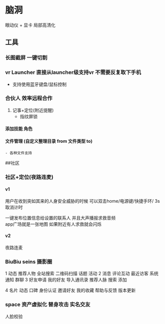 # 脑洞

眼动仪 + 显卡 局部高清化

## 工具
### 长图截屏 一键切割
### vr Launcher 直接从launcher级支持vr 不需要反复取下手机
* 支持使用蓝牙键盘/鼠标控制

### 合伙人 效率远程合作
1. 记事+定位(附近提醒)
   * 指纹屏锁
#### 添加技能 角色
#### 文件管理 (自定义整理目录 from 文件类型 to)
    - 各种文件支持
    
    
##社区
### 社区+定位(夜路连麦)
#### v1
用户在收到突如其来的人身安全威胁的时候 
可以双击home/电源键/快捷手环/
3s取消计时

一键发布位置信息给设置的联系人 并且大声播报求救音频  
app广场就是一张地图  如果附近有人求救就会闪烁  
#### v2
夜路连麦


### BiuBiu seins 摄影圈

1  动态 推荐人物 全站搜索 二维码扫描
   话题 
   活动 
2  消息 评论互动 最近访客 系统通知
   群聊
3  好友申请 我的好友 导入通讯录 推荐人脉 搜索 添加

4 名片 动态 口碑
  身份认证
  邀请好友
  我的收藏
  帮助与反馈 
  版本更新

### space 资产虚拟化 替身攻击 实名交友
人脸校验
